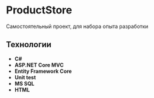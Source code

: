 # ProductStore
Самостоятельный проект, для набора опыта разработки

## Технологии
 - **C#**
 - **ASP.NET Core MVC**
 - **Entity Framework Core**
 - **Unit test**
 - **MS SQL**
 - **HTML**
